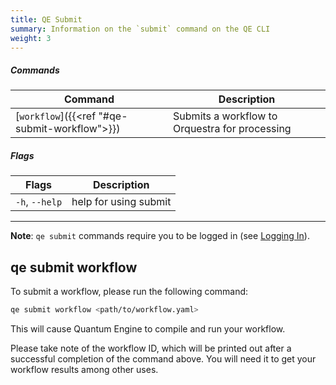 ```yaml
---
title: QE Submit
summary: Information on the `submit` command on the QE CLI
weight: 3
---
```


##### Commands

| Command    | Description |
|------------|-------------|
| [`workflow`]({{<ref "#qe-submit-workflow">}}) | Submits a workflow to Orquestra for processing|


##### Flags

| Flags   | Description |
|------------|-------------|
| `-h`, `--help` | help for using submit |

___
**Note**: `qe submit` commands require you to be logged in (see [Logging In](../logging-in)).


## qe submit workflow

To submit a workflow, please run the following command:

```Bash
qe submit workflow <path/to/workflow.yaml>
```

This will cause Quantum Engine to compile and run your workflow.

Please take note of the workflow ID, which will be printed out after a successful completion of the command above. You will need it to get your workflow results among other uses.

